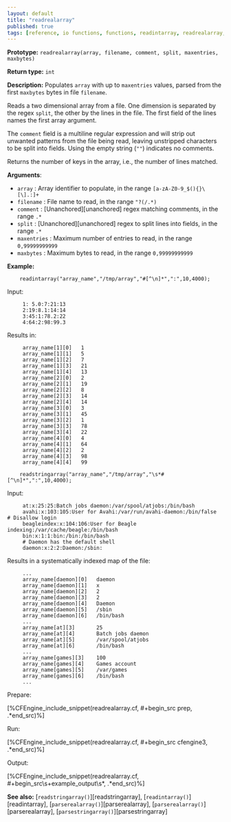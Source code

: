 ```yaml
---
layout: default
title: "readrealarray"
published: true
tags: [reference, io functions, functions, readintarray, readrealarray, readstringarray]
---
```


**Prototype:** `readrealarray(array, filename, comment, split, maxentries, maxbytes)`<br>

**Return type:** `int`

**Description:** Populates `array` with up to `maxentries` values, parsed from
the first `maxbytes` bytes in file `filename`.

Reads a two dimensional array from a file. One dimension is separated by the
regex `split`, the other by the lines in the file. The first field of the
lines names the first array argument.

The `comment` field is a multiline regular expression and will strip out
unwanted patterns from the file being read, leaving unstripped characters to be
split into fields. Using the empty string (`""`) indicates no comments.

Returns the number of keys in the array, i.e., the number of
lines matched.

**Arguments**:

* `array` : Array identifier to populate, in the range
`[a-zA-Z0-9_$(){}\[\].:]+`
* `filename` : File name to read, in the range `"?(/.*)`
* `comment` : [Unanchored][unanchored] regex matching comments, in the range `.*`
* `split` : [Unanchored][unanchored] regex to split lines into fields, in the range `.*`
* `maxentries` : Maximum number of entries to read, in the range
`0,99999999999`
* `maxbytes` : Maximum bytes to read, in the range `0,99999999999`

**Example:**

```cf3
    readintarray("array_name","/tmp/array","#[^\n]*",":",10,4000);
```

Input:

```cf3
     1: 5.0:7:21:13
     2:19:8.1:14:14
     3:45:1:78.2:22
     4:64:2:98:99.3
```

Results in:

```cf3
     array_name[1][0]   1
     array_name[1][1]   5
     array_name[1][2]   7
     array_name[1][3]   21
     array_name[1][4]   13
     array_name[2][0]   2
     array_name[2][1]   19
     array_name[2][2]   8
     array_name[2][3]   14
     array_name[2][4]   14
     array_name[3][0]   3
     array_name[3][1]   45
     array_name[3][2]   1
     array_name[3][3]   78
     array_name[3][4]   22
     array_name[4][0]   4
     array_name[4][1]   64
     array_name[4][2]   2
     array_name[4][3]   98
     array_name[4][4]   99
```

```cf3
    readstringarray("array_name","/tmp/array","\s*#[^\n]*",":",10,4000);
```

Input:

```cf3
     at:x:25:25:Batch jobs daemon:/var/spool/atjobs:/bin/bash
     avahi:x:103:105:User for Avahi:/var/run/avahi-daemon:/bin/false    # Disallow login
     beagleindex:x:104:106:User for Beagle indexing:/var/cache/beagle:/bin/bash
     bin:x:1:1:bin:/bin:/bin/bash
     # Daemon has the default shell
     daemon:x:2:2:Daemon:/sbin:
```

Results in a systematically indexed map of the file:

```cf3
     ...
     array_name[daemon][0]   daemon
     array_name[daemon][1]   x
     array_name[daemon][2]   2
     array_name[daemon][3]   2
     array_name[daemon][4]   Daemon
     array_name[daemon][5]   /sbin
     array_name[daemon][6]   /bin/bash
     ...
     array_name[at][3]       25
     array_name[at][4]       Batch jobs daemon
     array_name[at][5]       /var/spool/atjobs
     array_name[at][6]       /bin/bash
     ...
     array_name[games][3]    100
     array_name[games][4]    Games account
     array_name[games][5]    /var/games
     array_name[games][6]    /bin/bash
     ...
```
Prepare:

[%CFEngine_include_snippet(readrealarray.cf, #\+begin_src prep, .*end_src)%]

Run:

[%CFEngine_include_snippet(readrealarray.cf, #\+begin_src cfengine3, .*end_src)%]

Output:

[%CFEngine_include_snippet(readrealarray.cf, #\+begin_src\s+example_output\s*, .*end_src)%]

**See also:** [`readstringarray()`][readstringarray], [`readintarray()`][readintarray], [`parserealarray()`][parserealarray], [`parserealarray()`][parserealarray], [`parsestringarray()`][parsestringarray] 
